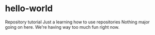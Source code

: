 # hello-world
Repository tutorial
Just a learning how to use repositories
Nothing major going on here.
We're having way too much fun right now.
